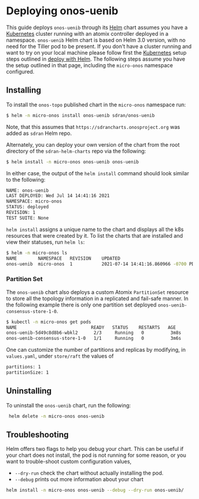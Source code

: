 <!--
SPDX-FileCopyrightText: 2019-present Open Networking Foundation <info@opennetworking.org>

SPDX-License-Identifier: Apache-2.0
-->

# Deploying onos-uenib
This guide deploys `onos-uenib` through its [Helm] chart assumes you have a [Kubernetes] cluster running 
with an atomix controller deployed in a namespace.
`onos-uenib` Helm chart is based on Helm 3.0 version, with no need for the Tiller pod to be present. 
If you don't have a cluster running and want to try on your local machine please follow first 
the [Kubernetes] setup steps outlined in [deploy with Helm](https://docs.onosproject.org/developers/deploy_with_helm/).
The following steps assume you have the setup outlined in that page, including the `micro-onos` namespace configured. 

## Installing
To install the `onos-topo` published chart in the `micro-onos` namespace run:
```bash
$ helm -n micro-onos install onos-uenib sdran/onos-uenib
```
Note, that this assumes that `https://sdrancharts.onosproject.org` was added as `sdran` Helm repo. 

Alternately, you can deploy your own version of the chart from the root directory of the `sdran-helm-charts` 
repo via the following:
```bash
$ helm install -n micro-onos onos-uenib onos-uenib
```
In either case, the output of the `helm install` command should look similar to the following:
```bash
NAME: onos-uenib
LAST DEPLOYED: Wed Jul 14 14:41:16 2021
NAMESPACE: micro-onos
STATUS: deployed
REVISION: 1
TEST SUITE: None
```

`helm install` assigns a unique name to the chart and displays all the k8s resources that were
created by it. To list the charts that are installed and view their statuses, run `helm ls`:

```bash
$ helm -n micro-onos ls
NAME     	NAMESPACE 	REVISION	UPDATED                            	STATUS  	CHART           	APP VERSION
onos-uenib	micro-onos	1       	2021-07-14 14:41:16.860966 -0700 PDT	deployed	onos-uenib-1.0.3	v0.0.3
```

### Partition Set
The `onos-uenib` chart also deploys a custom Atomix `PartitionSet` resource to store all the 
topology information in a replicated and fail-safe manner. 
In the following example there is only one partition set deployed `onos-uenib-consensus-store-1-0`.

```bash
$ kubectl -n micro-onos get pods
NAME                            READY   STATUS    RESTARTS   AGE
onos-uenib-5d49c8d8b6-wbkl2      2/3     Running   0          3m8s
onos-uenib-consensus-store-1-0   1/1     Running   0          3m6s
```

One can customize the number of partitions and replicas by modifying, in `values.yaml`, under `store/raft` 
the values of 
```bash 
partitions: 1
partitionSize: 1
```

## Uninstalling
To uninstall the `onos-uenib` chart, run the following:
```bash
 helm delete -n micro-onos onos-uenib
```

## Troubleshooting
Helm offers two flags to help you debug your chart. This can be useful if your chart does not install, 
the pod is not running for some reason, or you want to trouble-shoot custom configuration values,

* `--dry-run` check the chart without actually installing the pod. 
* `--debug` prints out more information about your chart

```bash
helm install -n micro-onos onos-uenib --debug --dry-run onos-uenib/
```

[Helm]: https://helm.sh/
[Kubernetes]: https://kubernetes.io/
[kind]: https://kind.sigs.k8s.io

